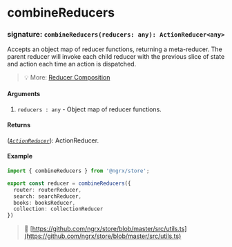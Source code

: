 # combineReducers
### signature: `combineReducers(reducers: any): ActionReducer<any>`

Accepts an object map of reducer functions, returning a meta-reducer. The parent reducer will invoke each child reducer 
with the previous slice of state and action each time an action is dispatched.

> :bulb: More: [Reducer Composition](../recipes/reducers/reducer_composition.md)

#### Arguments

1. `reducers : any` - Object map of reducer functions. 

#### Returns
([*`ActionReducer`*](action_reducer.md)): ActionReducer.

#### Example

```ts
import { combineReducers } from '@ngrx/store';

export const reducer = combineReducers({
  router: routerReducer,
  search: searchReducer,
  books: booksReducer,
  collection: collectionReducer
})
```

> :file_folder: [https://github.com/ngrx/store/blob/master/src/utils.ts](https://github.com/ngrx/store/blob/master/src/utils.ts)
